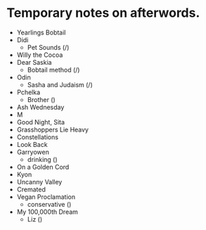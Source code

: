 # Temporary notes on afterwords.
* Yearlings Bobtail
* Didi
    * Pet Sounds (/)
* Willy the Cocoa
* Dear Saskia
    * Bobtail method (/)
* Odin
    * Sasha and Judaism (/)
* Pchelka
    * Brother ()
* Ash Wednesday
* M
* Good Night, Sita
* Grasshoppers Lie Heavy
* Constellations
* Look Back
* Garryowen
    * drinking ()
* On a Golden Cord
* Kyon
* Uncanny Valley
* Cremated
* Vegan Proclamation
    * conservative ()
* My 100,000th Dream
    * Liz ()
